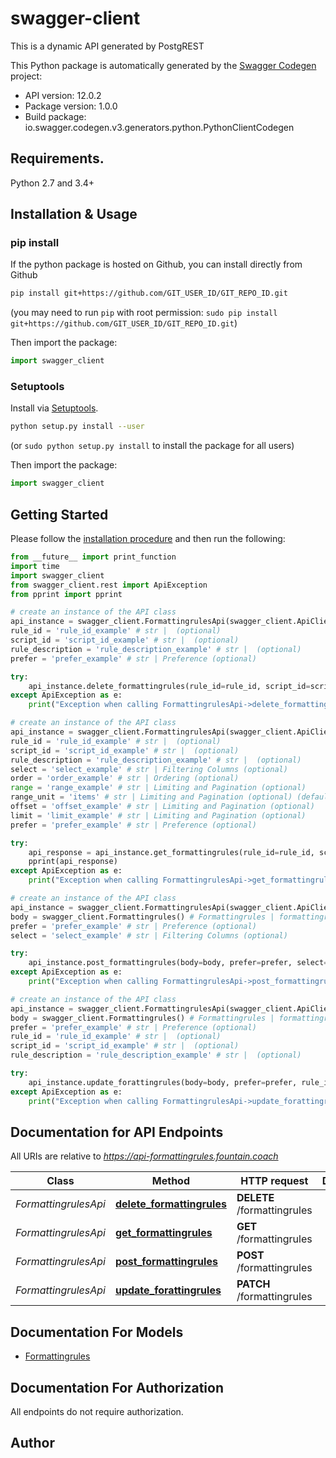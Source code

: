# swagger-client
This is a dynamic API generated by PostgREST

This Python package is automatically generated by the [Swagger Codegen](https://github.com/swagger-api/swagger-codegen) project:

- API version: 12.0.2
- Package version: 1.0.0
- Build package: io.swagger.codegen.v3.generators.python.PythonClientCodegen

## Requirements.

Python 2.7 and 3.4+

## Installation & Usage
### pip install

If the python package is hosted on Github, you can install directly from Github

```sh
pip install git+https://github.com/GIT_USER_ID/GIT_REPO_ID.git
```
(you may need to run `pip` with root permission: `sudo pip install git+https://github.com/GIT_USER_ID/GIT_REPO_ID.git`)

Then import the package:
```python
import swagger_client 
```

### Setuptools

Install via [Setuptools](http://pypi.python.org/pypi/setuptools).

```sh
python setup.py install --user
```
(or `sudo python setup.py install` to install the package for all users)

Then import the package:
```python
import swagger_client
```

## Getting Started

Please follow the [installation procedure](#installation--usage) and then run the following:

```python
from __future__ import print_function
import time
import swagger_client
from swagger_client.rest import ApiException
from pprint import pprint

# create an instance of the API class
api_instance = swagger_client.FormattingrulesApi(swagger_client.ApiClient(configuration))
rule_id = 'rule_id_example' # str |  (optional)
script_id = 'script_id_example' # str |  (optional)
rule_description = 'rule_description_example' # str |  (optional)
prefer = 'prefer_example' # str | Preference (optional)

try:
    api_instance.delete_formattingrules(rule_id=rule_id, script_id=script_id, rule_description=rule_description, prefer=prefer)
except ApiException as e:
    print("Exception when calling FormattingrulesApi->delete_formattingrules: %s\n" % e)

# create an instance of the API class
api_instance = swagger_client.FormattingrulesApi(swagger_client.ApiClient(configuration))
rule_id = 'rule_id_example' # str |  (optional)
script_id = 'script_id_example' # str |  (optional)
rule_description = 'rule_description_example' # str |  (optional)
select = 'select_example' # str | Filtering Columns (optional)
order = 'order_example' # str | Ordering (optional)
range = 'range_example' # str | Limiting and Pagination (optional)
range_unit = 'items' # str | Limiting and Pagination (optional) (default to items)
offset = 'offset_example' # str | Limiting and Pagination (optional)
limit = 'limit_example' # str | Limiting and Pagination (optional)
prefer = 'prefer_example' # str | Preference (optional)

try:
    api_response = api_instance.get_formattingrules(rule_id=rule_id, script_id=script_id, rule_description=rule_description, select=select, order=order, range=range, range_unit=range_unit, offset=offset, limit=limit, prefer=prefer)
    pprint(api_response)
except ApiException as e:
    print("Exception when calling FormattingrulesApi->get_formattingrules: %s\n" % e)

# create an instance of the API class
api_instance = swagger_client.FormattingrulesApi(swagger_client.ApiClient(configuration))
body = swagger_client.Formattingrules() # Formattingrules | formattingrules (optional)
prefer = 'prefer_example' # str | Preference (optional)
select = 'select_example' # str | Filtering Columns (optional)

try:
    api_instance.post_formattingrules(body=body, prefer=prefer, select=select)
except ApiException as e:
    print("Exception when calling FormattingrulesApi->post_formattingrules: %s\n" % e)

# create an instance of the API class
api_instance = swagger_client.FormattingrulesApi(swagger_client.ApiClient(configuration))
body = swagger_client.Formattingrules() # Formattingrules | formattingrules (optional)
prefer = 'prefer_example' # str | Preference (optional)
rule_id = 'rule_id_example' # str |  (optional)
script_id = 'script_id_example' # str |  (optional)
rule_description = 'rule_description_example' # str |  (optional)

try:
    api_instance.update_forattingrules(body=body, prefer=prefer, rule_id=rule_id, script_id=script_id, rule_description=rule_description)
except ApiException as e:
    print("Exception when calling FormattingrulesApi->update_forattingrules: %s\n" % e)
```

## Documentation for API Endpoints

All URIs are relative to *https://api-formattingrules.fountain.coach*

Class | Method | HTTP request | Description
------------ | ------------- | ------------- | -------------
*FormattingrulesApi* | [**delete_formattingrules**](docs/FormattingrulesApi.md#delete_formattingrules) | **DELETE** /formattingrules | 
*FormattingrulesApi* | [**get_formattingrules**](docs/FormattingrulesApi.md#get_formattingrules) | **GET** /formattingrules | 
*FormattingrulesApi* | [**post_formattingrules**](docs/FormattingrulesApi.md#post_formattingrules) | **POST** /formattingrules | 
*FormattingrulesApi* | [**update_forattingrules**](docs/FormattingrulesApi.md#update_forattingrules) | **PATCH** /formattingrules | 

## Documentation For Models

 - [Formattingrules](docs/Formattingrules.md)

## Documentation For Authorization

 All endpoints do not require authorization.


## Author


